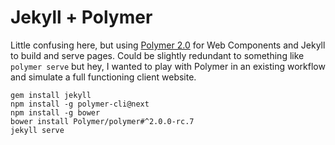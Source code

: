 # Jekyll + Polymer

Little confusing here, but using [Polymer 2.0](https://www.polymer-project.org/2.0/start/install-2-0) for Web Components and Jekyll to build and serve pages. Could be slightly redundant to something like `polymer serve` but hey, I wanted to play with Polymer in an existing workflow and simulate a full functioning client website.

```
gem install jekyll
npm install -g polymer-cli@next
npm install -g bower
bower install Polymer/polymer#^2.0.0-rc.7
jekyll serve
```